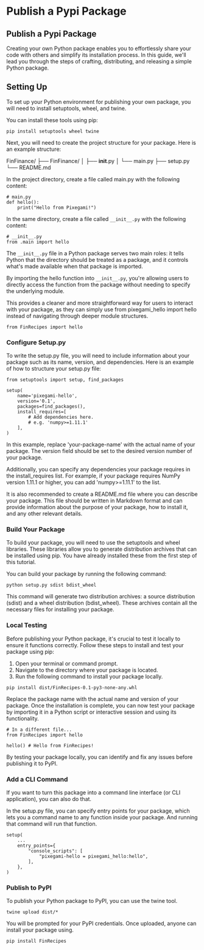 # Publish a Pypi Package

## Publish a Pypi Package
Creating your own Python package enables you to effortlessly share your code with others and simplify its installation process. In this guide, we'll lead you through the steps of crafting, distributing, and releasing a simple Python package.

## Setting Up
To set up your Python environment for publishing your own package, you will need to install setuptools, wheel, and twine.

You can install these tools using pip:

```
pip install setuptools wheel twine
```

Next, you will need to create the project structure for your package. Here is an example structure:

FinFinance/
├── FinFinance/
│   ├── __init__.py
│   └── main.py
├── setup.py
└── README.md

In the project directory, create a file called main.py with the following content:

```
# main.py
def hello():
    print("Hello from Pixegami!")

```

In the same directory, create a file called `__init__.py` with the following content:

```
# __init__.py
from .main import hello
```

The `__init__.py` file in a Python package serves two main roles: it tells Python that the directory should be treated as a package, and it controls what's made available when that package is imported.

By importing the hello function into `__init__.py`, you're allowing users to directly access the function from the package without needing to specify the underlying module.

This provides a cleaner and more straightforward way for users to interact with your package, as they can simply use from pixegami_hello import hello instead of navigating through deeper module structures.

```
from FinRecipes import hello
```

### Configure Setup.py
To write the setup.py file, you will need to include information about your package such as its name, version, and dependencies. Here is an example of how to structure your setup.py file:

```
from setuptools import setup, find_packages

setup(
    name='pixegami-hello',
    version='0.1',
    packages=find_packages(),
    install_requires=[
        # Add dependencies here.
        # e.g. 'numpy>=1.11.1'
    ],
)
```

In this example, replace 'your-package-name' with the actual name of your package. The version field should be set to the desired version number of your package.

Additionally, you can specify any dependencies your package requires in the install_requires list. For example, if your package requires NumPy version 1.11.1 or higher, you can add 'numpy>=1.11.1' to the list.

It is also recommended to create a README.md file where you can describe your package. This file should be written in Markdown format and can provide information about the purpose of your package, how to install it, and any other relevant details.

### Build Your Package
To build your package, you will need to use the setuptools and wheel libraries. These libraries allow you to generate distribution archives that can be installed using pip. You have already installed these from the first step of this tutorial.

You can build your package by running the following command:
```
python setup.py sdist bdist_wheel
```

This command will generate two distribution archives: a source distribution (sdist) and a wheel distribution (bdist_wheel). These archives contain all the necessary files for installing your package.

### Local Testing
Before publishing your Python package, it's crucial to test it locally to ensure it functions correctly. Follow these steps to install and test your package using pip:

1. Open your terminal or command prompt.
2. Navigate to the directory where your package is located.
3. Run the following command to install your package locally.

```
pip install dist/FinRecipes-0.1-py3-none-any.whl
```
Replace the package name with the actual name and version of your package. Once the installation is complete, you can now test your package by importing it in a Python script or interactive session and using its functionality.

```
# In a different file...
from FinRecipes import hello

hello() # Hello from FinRecipes!

```

By testing your package locally, you can identify and fix any issues before publishing it to PyPI.


### Add a CLI Command
If you want to turn this package into a command line interface (or CLI application), you can also do that.

In the setup.py file, you can specify entry points for your package, which lets you a command name to any function inside your package. And running that command will run that function.

```
setup(
    ...
    entry_points={
        "console_scripts": [
            "pixegami-hello = pixegami_hello:hello",
        ],
    },
)
```

### Publish to PyPI
To publish your Python package to PyPI, you can use the twine tool.

```
twine upload dist/*
```

You will be prompted for your PyPI credentials. Once uploaded, anyone can install your package using.

```
pip install FinRecipes
```

